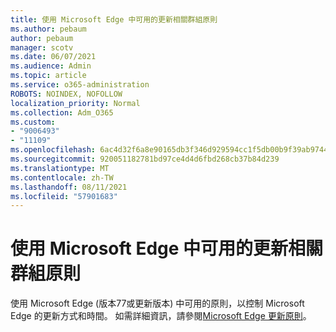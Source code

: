 ```yaml
---
title: 使用 Microsoft Edge 中可用的更新相關群組原則
ms.author: pebaum
author: pebaum
manager: scotv
ms.date: 06/07/2021
ms.audience: Admin
ms.topic: article
ms.service: o365-administration
ROBOTS: NOINDEX, NOFOLLOW
localization_priority: Normal
ms.collection: Adm_O365
ms.custom:
- "9006493"
- "11109"
ms.openlocfilehash: 6ac4d32f6a8e90165db3f346d929594cc1f5db00b9f39ab9744ff1e017c58af1
ms.sourcegitcommit: 920051182781bd97ce4d4d6fbd268cb37b84d239
ms.translationtype: MT
ms.contentlocale: zh-TW
ms.lasthandoff: 08/11/2021
ms.locfileid: "57901683"
---
```

# <a name="use-update-related-group-policies-available-in-microsoft-edge"></a>使用 Microsoft Edge 中可用的更新相關群組原則

使用 Microsoft Edge (版本77或更新版本) 中可用的原則，以控制 Microsoft Edge 的更新方式和時間。 如需詳細資訊，請參閱[Microsoft Edge 更新原則](https://docs.microsoft.com/DeployEdge/microsoft-edge-update-policies#available-policies)。